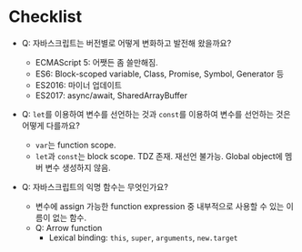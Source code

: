 # Checklist

- Q: 자바스크립트는 버전별로 어떻게 변화하고 발전해 왔을까요?

  - ECMAScript 5: 어쨋든 좀 쓸만해짐.
  - ES6: Block-scoped variable, Class, Promise, Symbol, Generator 등
  - ES2016: 마이너 업데이트
  - ES2017: async/await, SharedArrayBuffer

- Q: `let`를 이용하여 변수를 선언하는 것과 `const`를 이용하여 변수를 선언하는 것은 어떻게 다를까요?

  - `var`는 function scope.
  - `let`과 `const`는 block scope. TDZ 존재. 재선언 불가능. Global object에 멤버 변수 생성하지 않음.

- Q: 자바스크립트의 익명 함수는 무엇인가요?
  - 변수에 assign 가능한 function expression 중 내부적으로 사용할 수 있는 이름이 없는 함수.
  - Q: Arrow function
    - Lexical binding: `this`, `super`, `arguments`, `new.target`
